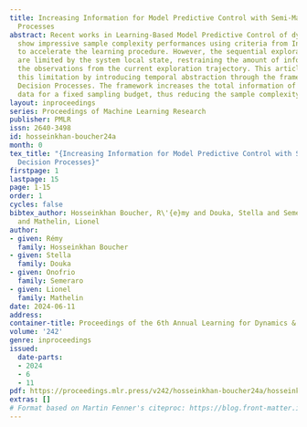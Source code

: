 ```yaml
---
title: Increasing Information for Model Predictive Control with Semi-Markov Decision
  Processes
abstract: Recent works in Learning-Based Model Predictive Control of dynamical systems
  show impressive sample complexity performances using criteria from Information Theory
  to accelerate the learning procedure. However, the sequential exploration opportunities
  are limited by the system local state, restraining the amount of information of
  the observations from the current exploration trajectory. This article resolves
  this limitation by introducing temporal abstraction through the framework of Semi-Markov
  Decision Processes. The framework increases the total information of the gathered
  data for a fixed sampling budget, thus reducing the sample complexity.
layout: inproceedings
series: Proceedings of Machine Learning Research
publisher: PMLR
issn: 2640-3498
id: hosseinkhan-boucher24a
month: 0
tex_title: "{Increasing Information for Model Predictive Control with Semi-Markov
  Decision Processes}"
firstpage: 1
lastpage: 15
page: 1-15
order: 1
cycles: false
bibtex_author: Hosseinkhan Boucher, R\'{e}my and Douka, Stella and Semeraro, Onofrio
  and Mathelin, Lionel
author:
- given: Rémy
  family: Hosseinkhan Boucher
- given: Stella
  family: Douka
- given: Onofrio
  family: Semeraro
- given: Lionel
  family: Mathelin
date: 2024-06-11
address:
container-title: Proceedings of the 6th Annual Learning for Dynamics & Control Conference
volume: '242'
genre: inproceedings
issued:
  date-parts:
  - 2024
  - 6
  - 11
pdf: https://proceedings.mlr.press/v242/hosseinkhan-boucher24a/hosseinkhan-boucher24a.pdf
extras: []
# Format based on Martin Fenner's citeproc: https://blog.front-matter.io/posts/citeproc-yaml-for-bibliographies/
---
```

